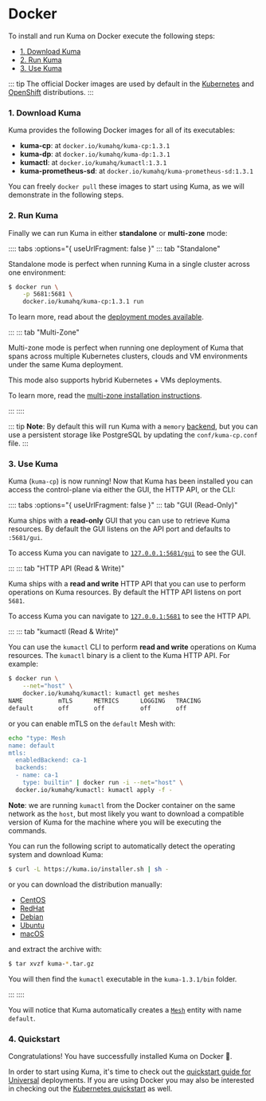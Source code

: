 # Docker

To install and run Kuma on Docker execute the following steps:

* [1. Download Kuma](#_1-download-kuma)
* [2. Run Kuma](#_2-run-kuma)
* [3. Use Kuma](#_3-use-kuma)

::: tip
The official Docker images are used by default in the [Kubernetes](/docs/1.3.1/installation/kubernetes/) and [OpenShift](/docs/1.3.1/installation/openshift/) distributions.
:::

### 1. Download Kuma

Kuma provides the following Docker images for all of its executables:

* **kuma-cp**: at `docker.io/kumahq/kuma-cp:1.3.1`
* **kuma-dp**: at `docker.io/kumahq/kuma-dp:1.3.1`
* **kumactl**: at `docker.io/kumahq/kumactl:1.3.1`
* **kuma-prometheus-sd**: at `docker.io/kumahq/kuma-prometheus-sd:1.3.1`

You can freely `docker pull` these images to start using Kuma, as we will demonstrate in the following steps.

### 2. Run Kuma

Finally we can run Kuma in either **standalone** or **multi-zone** mode:

:::: tabs :options="{ useUrlFragment: false }"
::: tab "Standalone"

Standalone mode is perfect when running Kuma in a single cluster across one environment:

```sh
$ docker run \
    -p 5681:5681 \
    docker.io/kumahq/kuma-cp:1.3.1 run
```

To learn more, read about the [deployment modes available](/docs/1.3.1/documentation/deployments/).

:::
::: tab "Multi-Zone"

Multi-zone mode is perfect when running one deployment of Kuma that spans across multiple Kubernetes clusters, clouds and VM environments under the same Kuma deployment. 

This mode also supports hybrid Kubernetes + VMs deployments.

To learn more, read the [multi-zone installation instructions](/docs/1.3.1/documentation/deployments/).

:::
::::

::: tip
**Note**: By default this will run Kuma with a `memory` [backend](../../documentation/backends), but you can use a persistent storage like PostgreSQL by updating the `conf/kuma-cp.conf` file.
:::

### 3. Use Kuma

Kuma (`kuma-cp`) is now running! Now that Kuma has been installed you can access the control-plane via either the GUI, the HTTP API, or the CLI:

:::: tabs :options="{ useUrlFragment: false }"
::: tab "GUI (Read-Only)"

Kuma ships with a **read-only** GUI that you can use to retrieve Kuma resources. By default the GUI listens on the API port and defaults to `:5681/gui`. 

To access Kuma you can navigate to [`127.0.0.1:5681/gui`](http://127.0.0.1:5681/gui) to see the GUI.

:::
::: tab "HTTP API (Read & Write)"

Kuma ships with a **read and write** HTTP API that you can use to perform operations on Kuma resources. By default the HTTP API listens on port `5681`.

To access Kuma you can navigate to [`127.0.0.1:5681`](http://127.0.0.1:5681) to see the HTTP API.

:::
::: tab "kumactl (Read & Write)"

You can use the `kumactl` CLI to perform **read and write** operations on Kuma resources. The `kumactl` binary is a client to the Kuma HTTP API. For example:

```sh
$ docker run \
    --net="host" \
    docker.io/kumahq/kumactl: kumactl get meshes
NAME          mTLS      METRICS      LOGGING   TRACING
default       off       off          off       off
```

or you can enable mTLS on the `default` Mesh with:

```sh
echo "type: Mesh
name: default
mtls:
  enabledBackend: ca-1
  backends:
  - name: ca-1
    type: builtin" | docker run -i --net="host" \
  docker.io/kumahq/kumactl: kumactl apply -f -
```

**Note**: we are running `kumactl` from the Docker container on the same network as the `host`, but most likely you want to download a compatible version of Kuma for the machine where you will be executing the commands.

You can run the following script to automatically detect the operating system and download Kuma:

```sh
$ curl -L https://kuma.io/installer.sh | sh -
```

or you can download the distribution manually:

* [CentOS](https://download.konghq.com/mesh-alpine/kuma-1.3.1-centos-amd64.tar.gz)
* [RedHat](https://download.konghq.com/mesh-alpine/kuma-1.3.1-rhel-amd64.tar.gz)
* [Debian](https://download.konghq.com/mesh-alpine/kuma-1.3.1-debian-amd64.tar.gz)
* [Ubuntu](https://download.konghq.com/mesh-alpine/kuma-1.3.1-ubuntu-amd64.tar.gz)
* [macOS](https://download.konghq.com/mesh-alpine/kuma-1.3.1-darwin-amd64.tar.gz)

and extract the archive with:

```sh
$ tar xvzf kuma-*.tar.gz
```

You will then find the `kumactl` executable in the `kuma-1.3.1/bin` folder.

:::
::::

You will notice that Kuma automatically creates a [`Mesh`](../../policies/mesh) entity with name `default`.

### 4. Quickstart

Congratulations! You have successfully installed Kuma on Docker 🚀. 

In order to start using Kuma, it's time to check out the [quickstart guide for Universal](/docs/1.3.1/quickstart/universal/) deployments. If you are using Docker you may also be interested in checking out the [Kubernetes quickstart](/docs/1.3.1/quickstart/kubernetes/) as well.
